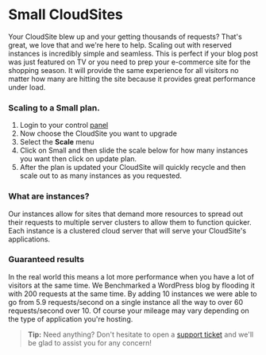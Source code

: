 # Small CloudSites
Your CloudSite blew up and your getting thousands of requests? That's great, we love that and we're here to help. Scaling out with reserved instances is incredibly simple and seamless. This is perfect if your blog post was just featured on TV or you need to prep your e-commerce site for the shopping season. It will provide the same experience for all visitors no matter how many are hitting the site because it provides great performance under load. 

### Scaling to a Small plan.
1. Login to your control [panel](https://my.gearhost.com) 
3. Now choose the CloudSite you want to upgrade
4. Select the **Scale** menu
5. Click on Small and then slide the scale below for how many instances you want then click on update plan. 
6. After the plan is updated your CloudSite will quickly recycle and then scale out to as many instances as you requested. 

### What are instances?
Our instances allow for sites that demand more resources to spread out their requests to multiple server clusters to allow them to function quicker. Each instance is a clustered cloud server that will serve your CloudSite's applications.

### Guaranteed results
In the real world this means a lot more performance when you have a lot of visitors at the same time. We Benchmarked a WordPress blog by flooding it with 200 requests at the same time. By adding 10 instances we were able to go from 5.9 requests/second on a single instance all the way to over 60 requests/second over 10. Of course your mileage may vary depending on the type of application you're hosting. 

>**Tip:** Need anything? Don't hesitate to open a [support ticket](https://www.gearhost.com/documentation/how-to-open-a-support-ticket) and we'll be glad to assist you for any concern!